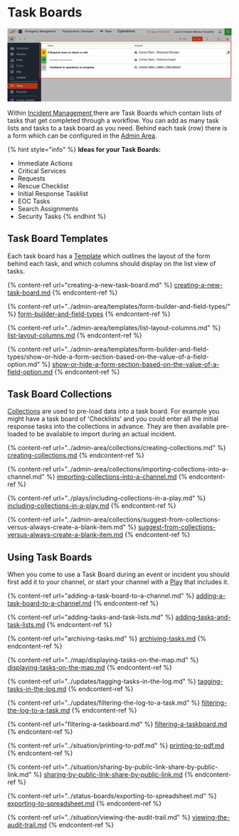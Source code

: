# Task Boards

![](<../../.gitbook/assets/task boards.png>)

Within [Incident Management ](../getting-started.md)there are Task Boards which contain lists of tasks that get completed through a workflow. You can add as many task lists and tasks to a task board as you need. Behind each task (row) there is a form which can be configured in the [Admin Area](../admin-area/).

{% hint style="info" %}
**Ideas for your Task Boards:**

* Immediate Actions
* Critical Services
* Requests
* Rescue Checklist
* Initial Response Tasklist
* EOC Tasks
* Search Assignments
* Security Tasks
{% endhint %}

## Task Board Templates

Each task board has a [Template](../admin-area/templates/) which outlines the layout of the form behind each task, and which columns should display on the list view of tasks.

{% content-ref url="creating-a-new-task-board.md" %}
[creating-a-new-task-board.md](creating-a-new-task-board.md)
{% endcontent-ref %}

{% content-ref url="../admin-area/templates/form-builder-and-field-types/" %}
[form-builder-and-field-types](../admin-area/templates/form-builder-and-field-types/)
{% endcontent-ref %}

{% content-ref url="../admin-area/templates/list-layout-columns.md" %}
[list-layout-columns.md](../admin-area/templates/list-layout-columns.md)
{% endcontent-ref %}

{% content-ref url="../admin-area/templates/form-builder-and-field-types/show-or-hide-a-form-section-based-on-the-value-of-a-field-option.md" %}
[show-or-hide-a-form-section-based-on-the-value-of-a-field-option.md](../admin-area/templates/form-builder-and-field-types/show-or-hide-a-form-section-based-on-the-value-of-a-field-option.md)
{% endcontent-ref %}

## Task Board Collections

[Collections](../admin-area/collections/) are used to pre-load data into a task board. For example you might have a task board of 'Checklists' and you could enter all the initial response tasks into the collections in advance. They are then available pre-loaded to be available to import during an actual incident.

{% content-ref url="../admin-area/collections/creating-collections.md" %}
[creating-collections.md](../admin-area/collections/creating-collections.md)
{% endcontent-ref %}

{% content-ref url="../admin-area/collections/importing-collections-into-a-channel.md" %}
[importing-collections-into-a-channel.md](../admin-area/collections/importing-collections-into-a-channel.md)
{% endcontent-ref %}

{% content-ref url="../plays/including-collections-in-a-play.md" %}
[including-collections-in-a-play.md](../plays/including-collections-in-a-play.md)
{% endcontent-ref %}

{% content-ref url="../admin-area/collections/suggest-from-collections-versus-always-create-a-blank-item.md" %}
[suggest-from-collections-versus-always-create-a-blank-item.md](../admin-area/collections/suggest-from-collections-versus-always-create-a-blank-item.md)
{% endcontent-ref %}

## Using Task Boards

When you come to use a Task Board during an event or incident you should first add it to your channel, or start your channel with a [Play](../plays/) that includes it.

{% content-ref url="adding-a-task-board-to-a-channel.md" %}
[adding-a-task-board-to-a-channel.md](adding-a-task-board-to-a-channel.md)
{% endcontent-ref %}

{% content-ref url="adding-tasks-and-task-lists.md" %}
[adding-tasks-and-task-lists.md](adding-tasks-and-task-lists.md)
{% endcontent-ref %}

{% content-ref url="archiving-tasks.md" %}
[archiving-tasks.md](archiving-tasks.md)
{% endcontent-ref %}

{% content-ref url="../map/displaying-tasks-on-the-map.md" %}
[displaying-tasks-on-the-map.md](../map/displaying-tasks-on-the-map.md)
{% endcontent-ref %}

{% content-ref url="../updates/tagging-tasks-in-the-log.md" %}
[tagging-tasks-in-the-log.md](../updates/tagging-tasks-in-the-log.md)
{% endcontent-ref %}

{% content-ref url="../updates/filtering-the-log-to-a-task.md" %}
[filtering-the-log-to-a-task.md](../updates/filtering-the-log-to-a-task.md)
{% endcontent-ref %}

{% content-ref url="filtering-a-taskboard.md" %}
[filtering-a-taskboard.md](filtering-a-taskboard.md)
{% endcontent-ref %}

{% content-ref url="../situation/printing-to-pdf.md" %}
[printing-to-pdf.md](../situation/printing-to-pdf.md)
{% endcontent-ref %}

{% content-ref url="../situation/sharing-by-public-link-share-by-public-link.md" %}
[sharing-by-public-link-share-by-public-link.md](../situation/sharing-by-public-link-share-by-public-link.md)
{% endcontent-ref %}

{% content-ref url="../status-boards/exporting-to-spreadsheet.md" %}
[exporting-to-spreadsheet.md](../status-boards/exporting-to-spreadsheet.md)
{% endcontent-ref %}

{% content-ref url="../situation/viewing-the-audit-trail.md" %}
[viewing-the-audit-trail.md](../situation/viewing-the-audit-trail.md)
{% endcontent-ref %}
